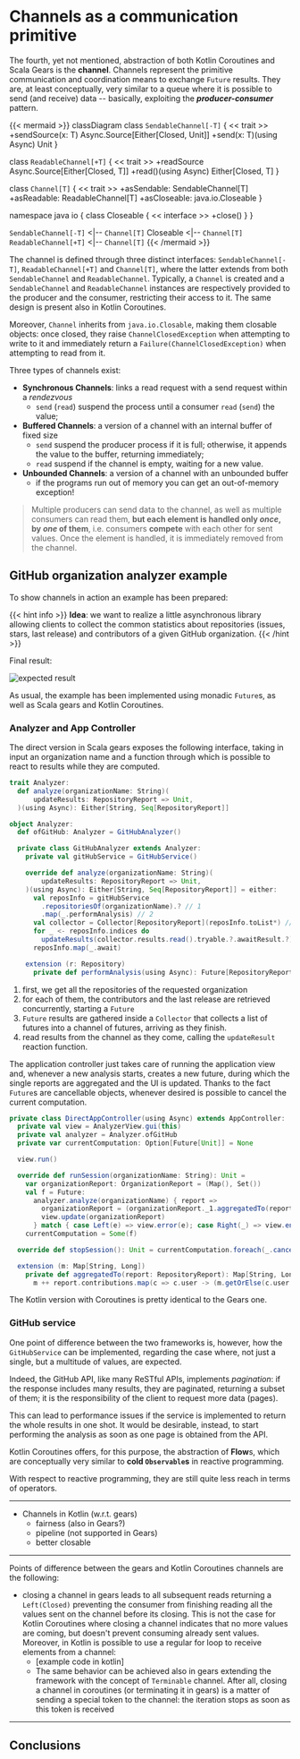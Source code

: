 # Channels as a communication primitive

The fourth, yet not mentioned, abstraction of both Kotlin Coroutines and Scala Gears is the **channel**.
Channels represent the primitive communication and coordination means to exchange `Future` results. They are, at least conceptually, very similar to a queue where it is possible to send (and receive) data -- basically, exploiting the ***producer-consumer*** pattern.

{{< mermaid >}}
classDiagram
  class `SendableChannel[-T]` {
    << trait >>
    +sendSource(x: T) Async.Source[Either[Closed, Unit]]
    +send(x: T)(using Async) Unit
  }

  class `ReadableChannel[+T]` {
    << trait >>
    +readSource Async.Source[Either[Closed, T]]
    +read()(using Async) Either[Closed, T]
  }

  class `Channel[T]` {
    << trait >>
    +asSendable: SendableChannel[T]
    +asReadable: ReadableChannel[T]
    +asCloseable: java.io.Closeable
  }

  namespace java io {
    class Closeable {
      << interface >>
      +close()
    }
  }

  `SendableChannel[-T]` <|-- `Channel[T]`
  Closeable <|-- `Channel[T]`
  `ReadableChannel[+T]` <|-- `Channel[T]`
{{< /mermaid >}}

The channel is defined through three distinct interfaces: `SendableChannel[-T]`, `ReadableChannel[+T]` and `Channel[T]`, where the latter extends from both `SendableChannel` and `ReadableChannel`. Typically, a `Channel` is created and a `SendableChannel` and `ReadableChannel` instances are respectively provided to the producer and the consumer, restricting their access to it. The same design is present also in Kotlin Coroutines.

Moreover, `Channel` inherits from `java.io.Closable`, making them closable objects: once closed, they raise `ChannelClosedException` when attempting to write to it and immediately return a `Failure(ChannelClosedException)` when attempting to read from it.

Three types of channels exist:

- **Synchronous Channels**: links a read request with a send request within a _rendezvous_
  - `send` (`read`) suspend the process until a consumer `read` (`send`) the value;
- **Buffered Channels**: a version of a channel with an internal buffer of fixed size
  - `send` suspend the producer process if it is full; otherwise, it appends the value to the buffer, returning immediately;
  - `read` suspend if the channel is empty, waiting for a new value.
- **Unbounded Channels**: a version of a channel with an unbounded buffer
  - if the programs run out of memory you can get an out-of-memory exception!

> Multiple producers can send data to the channel, as well as multiple consumers can read them, **but each element is handled only _once_, by _one_ of them**, i.e. consumers **compete** with each other for sent values. Once the element is handled, it is immediately removed from the channel.

## GitHub organization analyzer example

To show channels in action an example has been prepared:

{{< hint info >}}
**Idea**: we want to realize a little asynchronous library allowing clients to collect the common statistics about repositories (issues, stars, last release) and contributors of a given GitHub organization.
{{< /hint >}}

Final result:

![expected result](../../res/img/analyzer-e2e.png)

As usual, the example has been implemented using monadic `Future`s, as well as Scala gears and Kotlin Coroutines.

### Analyzer and App Controller

The direct version in Scala gears exposes the following interface, taking in input an organization name and a function through which is possible to react to results while they are computed.

```scala
trait Analyzer:
  def analyze(organizationName: String)(
      updateResults: RepositoryReport => Unit,
  )(using Async): Either[String, Seq[RepositoryReport]]
```

```scala
object Analyzer:
  def ofGitHub: Analyzer = GitHubAnalyzer()

  private class GitHubAnalyzer extends Analyzer:
    private val gitHubService = GitHubService()

    override def analyze(organizationName: String)(
        updateResults: RepositoryReport => Unit,
    )(using Async): Either[String, Seq[RepositoryReport]] = either:
      val reposInfo = gitHubService
        .repositoriesOf(organizationName).? // 1
        .map(_.performAnalysis) // 2
      val collector = Collector[RepositoryReport](reposInfo.toList*) // 3
      for _ <- reposInfo.indices do 
        updateResults(collector.results.read().tryable.?.awaitResult.?) // 4
      reposInfo.map(_.await)

    extension (r: Repository)
      private def performAnalysis(using Async): Future[RepositoryReport] = ???
```

1. first, we get all the repositories of the requested organization
2. for each of them, the contributors and the last release are retrieved concurrently, starting a `Future`
3. `Future` results are gathered inside a `Collector` that collects a list of futures into a channel of futures, arriving as they finish.
4. read results from the channel as they come, calling the `updateResult` reaction function.

The application controller just takes care of running the application view and, whenever a new analysis starts, creates a new future, during which the single reports are aggregated and the UI is updated.
Thanks to the fact `Future`s are cancellable objects, whenever desired is possible to cancel the current computation.

```scala
private class DirectAppController(using Async) extends AppController:
  private val view = AnalyzerView.gui(this)
  private val analyzer = Analyzer.ofGitHub
  private var currentComputation: Option[Future[Unit]] = None

  view.run()

  override def runSession(organizationName: String): Unit =
    var organizationReport: OrganizationReport = (Map(), Set())
    val f = Future:
      analyzer.analyze(organizationName) { report =>
        organizationReport = (organizationReport._1.aggregatedTo(report), organizationReport._2 + report)
        view.update(organizationReport)
      } match { case Left(e) => view.error(e); case Right(_) => view.endComputation() }
    currentComputation = Some(f)

  override def stopSession(): Unit = currentComputation.foreach(_.cancel())

  extension (m: Map[String, Long])
    private def aggregatedTo(report: RepositoryReport): Map[String, Long] =
      m ++ report.contributions.map(c => c.user -> (m.getOrElse(c.user, 0L) + c.contributions))
```

The Kotlin version with Coroutines is pretty identical to the Gears one.

### GitHub service

One point of difference between the two frameworks is, however, how the `GitHubService` can be implemented, regarding the case where, not just a single, but a multitude of values, are expected.

Indeed, the GitHub API, like many ReSTful APIs, implements _pagination_: if the response includes many results, they are paginated, returning a subset of them; it is the responsibility of the client to request more data (pages).

This can lead to performance issues if the service is implemented to return the whole results in one shot. It would be desirable, instead, to start performing the analysis as soon as one page is obtained from the API.

Kotlin Coroutines offers, for this purpose, the abstraction of **Flow**s, which are conceptually very similar to **cold `Observable`s** in reactive programming.

With respect to reactive programming, they are still quite less reach in terms of operators.


---

- Channels in Kotlin (w.r.t. gears)
  - fairness (also in Gears?)
  - pipeline (not supported in Gears)
  - better closable

---

Points of difference between the gears and Kotlin Coroutines channels are the following:

- closing a channel in gears leads to all subsequent reads returning a `Left(Closed)` preventing the consumer from finishing reading all the values sent on the channel before its closing. This is not the case for Kotlin Coroutines where closing a channel indicates that no more values are coming, but doesn't prevent consuming already sent values. Moreover, in Kotlin is possible to use a regular for loop to receive elements from a channel:
  - [example code in kotlin]
  - The same behavior can be achieved also in gears extending the framework with the concept of `Terminable` channel. After all, closing a channel in coroutines (or terminating it in gears) is a matter of sending a special token to the channel: the iteration stops as soon as this token is received

---

## Conclusions
